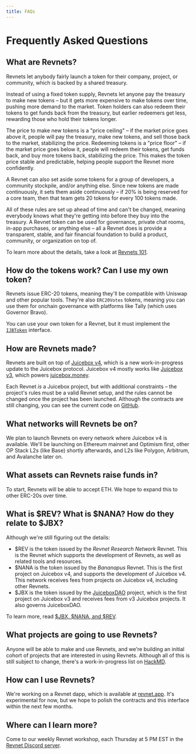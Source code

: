 ```yaml
---
title: FAQs
---
```


# Frequently Asked Questions

## What are Revnets?

Revnets let anybody fairly launch a token for their company, project, or community, which is backed by a shared treasury.

Instead of using a fixed token supply, Revnets let anyone pay the treasury to make new tokens – but it gets more expensive to make tokens over time, pushing more demand to the market. Token holders can also redeem their tokens to get funds back from the treasury, but earlier redeemers get less, rewarding those who hold their tokens longer.

The price to make new tokens is a "price ceiling" – if the market price goes above it, people will pay the treasury, make new tokens, and sell those back to the market, stabilizing the price. Redeeming tokens is a "price floor" – if the market price goes below it, people will redeem their tokens, get funds back, and buy more tokens back, stabilizing the price. This makes the token price stable and predictable, helping people support the Revnet more confidently.

A Revnet can also set aside some tokens for a group of developers, a community stockpile, and/or anything else. Since new tokens are made continuously, it sets them aside continuously – if 20% is being reserved for a core team, then that team gets 20 tokens for every 100 tokens made.

All of these rules are set up ahead of time and can't be changed, meaning everybody knows what they're getting into before they buy into the treasury. A Revnet token can be used for governance, private chat rooms, in-app purchases, or anything else – all a Revnet does is provide a transparent, stable, and fair financial foundation to build a product, community, or organization on top of.

To learn more about the details, take a look at [Revnets 101](/post/revnets-101/).

## How do the tokens work? Can I use my own token?

Revnets issue ERC-20 tokens, meaning they'll be compatible with Uniswap and other popular tools. They're also `ERC20Votes` tokens, meaning you can use them for onchain governance with platforms like Tally (which uses Governor Bravo).

You can use your own token for a Revnet, but it must implement the [`IJBToken`](https://github.com/Bananapus/juice-contracts-v4/blob/main/src/interfaces/IJBToken.sol) interface.

## How are Revnets made?

Revnets are built on top of [Juicebox v4](https://github.com/Bananapus/juice-contracts-v4), which is a new work-in-progress update to the Juicebox protocol. Juicebox v4 mostly works like [Juicebox v3](https://github.com/jbx-protocol/juice-contracts-v3), which powers [juicebox.money](https://juicebox.money/).

Each Revnet *is* a Juicebox project, but with additional constraints – the project's rules must be a valid Revnet setup, and the rules cannot be changed once the project has been launched. Although the contracts are still changing, you can see the current code on [GitHub](https://github.com/rev-net/revnet-contracts/).

## What networks will Revnets be on?

We plan to launch Revnets on every network where Juicebox v4 is available. We'll be launching on Ethereum mainnet and Optimism first, other OP Stack L2s (like Base) shortly afterwards, and L2s like Polygon, Arbitrum, and Avalanche later on.

## What assets can Revnets raise funds in?

To start, Revnets will be able to accept ETH. We hope to expand this to other ERC-20s over time.

## What is $REV? What is $NANA? How do they relate to $JBX?

Although we're still figuring out the details:

- $REV is the token issued by the *Revnet Research Network* Revnet. This is the Revnet which supports the development of Revnets, as well as related tools and resources.
- $NANA is the token issued by the *Bananapus* Revnet. This is the first project on Juicebox v4, and supports the development of Juicebox v4. This network receives fees from projects on Juicebox v4, including other Revnets.
- $JBX is the token issued by the [JuiceboxDAO](https://juicebox.money/@juicebox) project, which is the first project on Juicebox v3 and receives fees from v3 Juicebox projects. It also governs JuiceboxDAO.

To learn more, read [$JBX, $NANA, and $REV](/post/tokens/).

## What projects are going to use Revnets?

Anyone will be able to make and use Revnets, and we're building an initial cohort of projects that are interested in using Revnets. Although all of this is still subject to change, there's a work-in-progress list on [HackMD](https://hackmd.io/uy7QlBAhQeurecDF_ice2g).

## How can I use Revnets?

We're working on a Revnet dapp, which is available at [revnet.app](https://www.revnet.app/). It's experimental for now, but we hope to polish the contracts and this interface within the next few months.

## Where can I learn more?

Come to our weekly Revnet workshop, each Thursday at 5 PM EST in the [Revnet Discord server](https://discord.com/invite/6Zr7Rtv6Ea).
